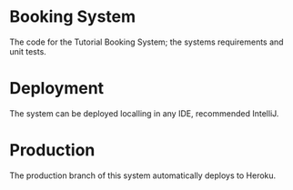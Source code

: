 # Booking System
The code for the Tutorial Booking System; the systems requirements and unit tests.

# Deployment
The system can be deployed localling in any IDE, recommended IntelliJ.

# Production
The production branch of this system automatically deploys to Heroku.
